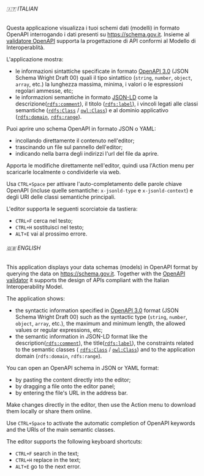 ###### 🇮🇹 ITALIAN

Questa applicazione visualizza i tuoi schemi dati (modelli) in formato OpenAPI interrogando i dati presenti su <https://schema.gov.it>.
Insieme al [validatore OpenAPI](https://italia.github.io/api-oas-checker/) supporta
la progettazione di API conformi al Modello di Interoperablità.

L'applicazione mostra:

- le informazioni sintattiche specificate
  in formato [OpenAPI 3.0](https://spec.openapis.org/oas/v3.0.3.html) (JSON Schema Wright Draft 00) quali
  il tipo sintattico (`string`, `number`, `object`, `array`, etc.) la lunghezza massima, minima, i valori o le espressioni regolari ammesse, etc;
- le informazioni semantiche in formato
  [JSON-LD](https://spec.openapis.org/oas/v3.0.3.html)
  come
  la descrizione([`rdfs:comment`](https://www.w3.org/2000/01/rdf-schema#comment)),
  il titolo ([`rdfs:label`](https://www.w3.org/2000/01/rdf-schema#label)),
  i vincoli legati alle classi semantiche
  ([`rdfs:Class`](https://www.w3.org/2000/01/rdf-schema#Class) / [`owl:Class`](https://www.w3.org/2002/07/owl#Class))
  e al dominio applicativo ([`rdfs:domain`](https://www.w3.org/2000/01/rdf-schema#domain), [`rdfs:range`](https://www.w3.org/2000/01/rdf-schema#range)).

Puoi aprire uno schema OpenAPI in formato JSON o YAML:

- incollando direttamente il contenuto nell'editor;
- trascinando un file sul pannello dell'editor;
- indicando nella barra degli indirizzi l'url del file da aprire.

Apporta le modifiche direttamente nell'editor,
quindi usa l'Action menu per
scaricarle localmente
o condividerle via web.

Usa `CTRL+Space` per attivare l'auto-completamento
delle parole chiave OpenAPI
(incluse quelle semantiche: `x-jsonld-type` e `x-jsonld-context`)
e degli URI delle classi semantiche principali.

L'editor supporta le seguenti scorciatoie da tastiera:

- `CTRL+F` cerca nel testo;
- `CTRL+H` sostituisci nel testo;
- `ALT+E` vai al prossimo errore.

###### 🇬🇧 ENGLISH

This application displays your data schemas (models) in OpenAPI format by querying the data on <https://schema.gov.it>.
Together with the [OpenAPI validator](https://italia.github.io/api-oas-checker/) it supports
the design of APIs compliant with the Italian Interoperability Model.

The application shows:

- the syntactic information specified
  in [OpenAPI 3.0](https://spec.openapis.org/oas/v3.0.3.html) format (JSON Schema Wright Draft 00)
  such as the syntactic type (`string`, `number`, `object`, `array`, etc.), the maximum and minimum length, the allowed values or regular expressions, etc;
- the semantic information in JSON-LD format
  like
  the description([`rdfs:comment`](https://www.w3.org/2000/01/rdf-schema#comment)),
  the title([`rdfs:label`](https://www.w3.org/2000/01/rdf-schema#label)),
  the constraints related to the semantic classes
  ( [`rdfs:Class`](https://www.w3.org/2000/01/rdf-schema#Class) / [`owl:Class`](https://www.w3.org/2002/07/owl#Class)) and to the application domain (`rdfs:domain`, `rdfs:range`).

You can open an OpenAPI schema in JSON or YAML format:

- by pasting the content directly into the editor;
- by dragging a file onto the editor panel;
- by entering the file's URL in the address bar.

Make changes directly in the editor,
then use the Action menu to
download them locally
or share them online.

Use `CTRL+Space` to activate the automatic completion
of OpenAPI keywords
and the URIs of the main semantic classes.

The editor supports the following keyboard shortcuts:

- `CTRL+F` search in the text;
- `CTRL+H` replace in the text;
- `ALT+E` go to the next error.
